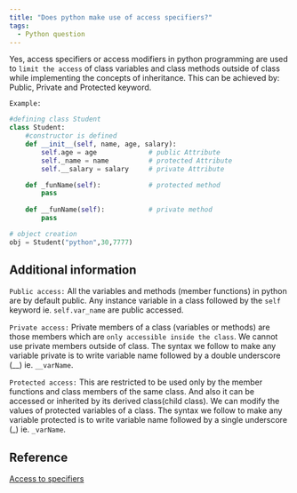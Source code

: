 ```yaml
---
title: "Does python make use of access specifiers?"
tags:
  - Python question
---
```


Yes, access specifiers or access modifiers in python programming are used to `limit the access` of class variables and class methods outside of class while implementing the concepts of inheritance. This can be achieved by: Public, Private and Protected keyword.

`Example:`

```python
#defining class Student
class Student:
    #constructor is defined
    def __init__(self, name, age, salary):
        self.age = age             # public Attribute
        self._name = name          # protected Attribute 
        self.__salary = salary     # private Attribute

    def _funName(self):            # protected method
        pass
 
    def __funName(self):           # private method
        pass

# object creation 
obj = Student("python",30,7777)
```

## Additional information

`Public access:` All the variables and methods (member functions) in python are by default public. Any instance variable in a class followed by the `self` keyword ie. `self.var_name` are public accessed.

`Private access:` Private members of a class (variables or methods) are those members which are `only accessible inside the class`. We cannot use private members outside of class. The syntax we follow to make any variable private is to write variable name followed by a double underscore (__) ie. `__varName`.

`Protected access:` This are restricted to be used only by the member functions and class members of the same class. And also it can be accessed or inherited by its derived class(child class). We can modify the values of protected variables of a class. The syntax we follow to make any variable protected is to write variable name followed by a single underscore (_) ie. `_varName`.

## Reference

[Access to specifiers](https://pythonlobby.com/access-specifiers-or-access-modifiers-in-python-programming-public-private-and-protected-keywords/)
